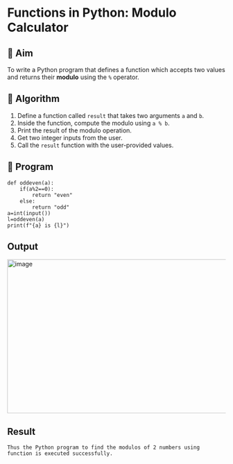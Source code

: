 # Functions in Python: Modulo Calculator

## 🎯 Aim
To write a Python program that defines a function which accepts two values and returns their **modulo** using the `%` operator.

## 🧠 Algorithm
1. Define a function called `result` that takes two arguments `a` and `b`.
2. Inside the function, compute the modulo using `a % b`.
3. Print the result of the modulo operation.
4. Get two integer inputs from the user.
5. Call the `result` function with the user-provided values.

## 🧾 Program
```
def oddeven(a):
    if(a%2==0):
        return "even"
    else:
        return "odd"
a=int(input())
l=oddeven(a)
print(f"{a} is {l}")

```

## Output
<img width="845" height="355" alt="image" src="https://github.com/user-attachments/assets/b76b5b71-1fa2-4fee-b14d-7929327f25af" />


## Result
```
Thus the Python program to find the modulos of 2 numbers using function is executed successfully.
```
